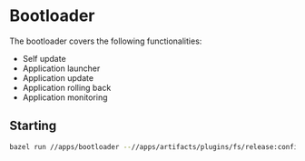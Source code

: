 # Bootloader

The bootloader covers the following functionalities:

- Self update
- Application launcher
- Application update
- Application rolling back
- Application monitoring

## Starting

```bash
bazel run //apps/bootloader --//apps/artifacts/plugins/fs/release:config.set=urls=hello -- instance0 apps/test
```
